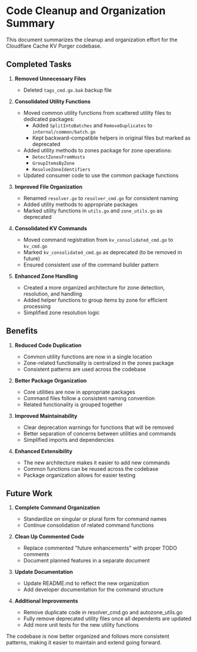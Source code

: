 # Code Cleanup and Organization Summary

This document summarizes the cleanup and organization effort for the Cloudflare Cache KV Purger codebase.

## Completed Tasks

1. **Removed Unnecessary Files**
   - Deleted `tags_cmd.go.bak` backup file

2. **Consolidated Utility Functions**
   - Moved common utility functions from scattered utility files to dedicated packages:
     - Added `SplitIntoBatches` and `RemoveDuplicates` to `internal/common/batch.go`
     - Kept backward-compatible helpers in original files but marked as deprecated
   - Added utility methods to zones package for zone operations:
     - `DetectZonesFromHosts`
     - `GroupItemsByZone`
     - `ResolveZoneIdentifiers`
   - Updated consumer code to use the common package functions

3. **Improved File Organization**
   - Renamed `resolver.go` to `resolver_cmd.go` for consistent naming
   - Added utility methods to appropriate packages
   - Marked utility functions in `utils.go` and `zone_utils.go` as deprecated

4. **Consolidated KV Commands**
   - Moved command registration from `kv_consolidated_cmd.go` to `kv_cmd.go`
   - Marked `kv_consolidated_cmd.go` as deprecated (to be removed in future)
   - Ensured consistent use of the command builder pattern

5. **Enhanced Zone Handling**
   - Created a more organized architecture for zone detection, resolution, and handling
   - Added helper functions to group items by zone for efficient processing
   - Simplified zone resolution logic

## Benefits

1. **Reduced Code Duplication**
   - Common utility functions are now in a single location
   - Zone-related functionality is centralized in the zones package
   - Consistent patterns are used across the codebase

2. **Better Package Organization**
   - Core utilities are now in appropriate packages
   - Command files follow a consistent naming convention
   - Related functionality is grouped together

3. **Improved Maintainability**
   - Clear deprecation warnings for functions that will be removed
   - Better separation of concerns between utilities and commands
   - Simplified imports and dependencies

4. **Enhanced Extensibility**
   - The new architecture makes it easier to add new commands
   - Common functions can be reused across the codebase
   - Package organization allows for easier testing

## Future Work

1. **Complete Command Organization**
   - Standardize on singular or plural form for command names
   - Continue consolidation of related command functions

2. **Clean Up Commented Code**
   - Replace commented "future enhancements" with proper TODO comments
   - Document planned features in a separate document

3. **Update Documentation**
   - Update README.md to reflect the new organization
   - Add developer documentation for the command structure

4. **Additional Improvements**
   - Remove duplicate code in resolver_cmd.go and autozone_utils.go
   - Fully remove deprecated utility files once all dependents are updated
   - Add more unit tests for the new utility functions

The codebase is now better organized and follows more consistent patterns, making it easier to maintain and extend going forward.